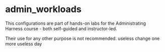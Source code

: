 # admin_workloads
This configurations are part of hands-on labs for the Administrating Harness course - both self-guided and instructor-led.

Their use for any other purpose is not recommended.
useless change
one more useless day
